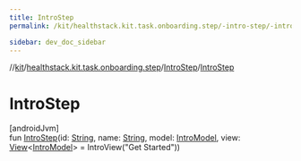 ```yaml
---
title: IntroStep
permalink: /kit/healthstack.kit.task.onboarding.step/-intro-step/-intro-step.html

sidebar: dev_doc_sidebar
---
```

//[kit](../../../kit.html)/[healthstack.kit.task.onboarding.step](../index.html)/[IntroStep](index.html)/[IntroStep](-intro-step.html)



# IntroStep



[androidJvm]\
fun [IntroStep](-intro-step.html)(id: [String](https://kotlinlang.org/api/latest/jvm/stdlib/kotlin/-string/index.html), name: [String](https://kotlinlang.org/api/latest/jvm/stdlib/kotlin/-string/index.html), model: [IntroModel](../../healthstack.kit.task.onboarding.model/-intro-model/index.html), view: [View](../../healthstack.kit.task.base/-view/index.html)&lt;[IntroModel](../../healthstack.kit.task.onboarding.model/-intro-model/index.html)&gt; = IntroView(&quot;Get Started&quot;))




